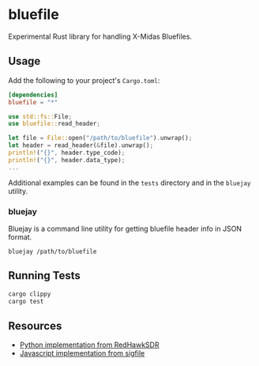 # bluefile

Experimental Rust library for handling X-Midas Bluefiles.

## Usage

Add the following to your project's `Cargo.toml`:

```toml
[dependencies]
bluefile = "*"
```


```rust
use std::fs::File;
use bluefile::read_header;

let file = File::open("/path/to/bluefile").unwrap();
let header = read_header(&file).unwrap();
println!("{}", header.type_code);
println!("{}", header.data_type);
...
```

Additional examples can be found in the `tests` directory and in the `bluejay` utility.

### bluejay

Bluejay is a command line utility for getting bluefile header info in JSON format.

```
bluejay /path/to/bluefile
```

## Running Tests

```sh
cargo clippy
cargo test
```

## Resources
* [Python implementation from RedHawkSDR](https://github.com/RedhawkSDR/framework-core/blob/master/src/base/framework/python/ossie/utils/bluefile/bluefile.py)
* [Javascript implementation from sigfile](https://github.com/LGSInnovations/sigfile/blob/master/src/bluefile.js)
